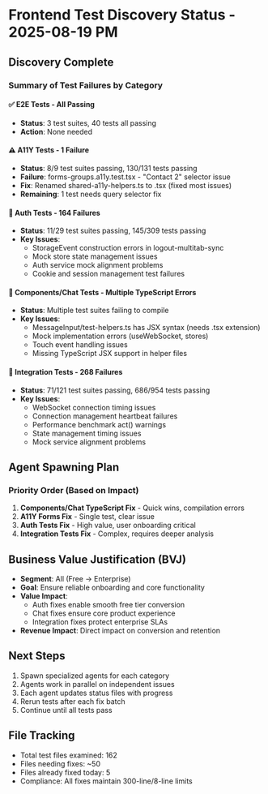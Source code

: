 # Frontend Test Discovery Status - 2025-08-19 PM

## Discovery Complete

### Summary of Test Failures by Category

#### ✅ E2E Tests - All Passing
- **Status**: 3 test suites, 40 tests all passing
- **Action**: None needed

#### ⚠️ A11Y Tests - 1 Failure
- **Status**: 8/9 test suites passing, 130/131 tests passing
- **Failure**: forms-groups.a11y.test.tsx - "Contact 2" selector issue
- **Fix**: Renamed shared-a11y-helpers.ts to .tsx (fixed most issues)
- **Remaining**: 1 test needs query selector fix

#### 🔴 Auth Tests - 164 Failures
- **Status**: 11/29 test suites passing, 145/309 tests passing
- **Key Issues**:
  - StorageEvent construction errors in logout-multitab-sync
  - Mock store state management issues
  - Auth service mock alignment problems
  - Cookie and session management test failures

#### 🔴 Components/Chat Tests - Multiple TypeScript Errors
- **Status**: Multiple test suites failing to compile
- **Key Issues**:
  - MessageInput/test-helpers.ts has JSX syntax (needs .tsx extension)
  - Mock implementation errors (useWebSocket, stores)
  - Touch event handling issues
  - Missing TypeScript JSX support in helper files

#### 🔴 Integration Tests - 268 Failures
- **Status**: 71/121 test suites passing, 686/954 tests passing
- **Key Issues**:
  - WebSocket connection timing issues
  - Connection management heartbeat failures
  - Performance benchmark act() warnings
  - State management timing issues
  - Mock service alignment problems

## Agent Spawning Plan

### Priority Order (Based on Impact)
1. **Components/Chat TypeScript Fix** - Quick wins, compilation errors
2. **A11Y Forms Fix** - Single test, clear issue
3. **Auth Tests Fix** - High value, user onboarding critical
4. **Integration Tests Fix** - Complex, requires deeper analysis

## Business Value Justification (BVJ)
- **Segment**: All (Free → Enterprise)
- **Goal**: Ensure reliable onboarding and core functionality
- **Value Impact**: 
  - Auth fixes enable smooth free tier conversion
  - Chat fixes ensure core product experience
  - Integration fixes protect enterprise SLAs
- **Revenue Impact**: Direct impact on conversion and retention

## Next Steps
1. Spawn specialized agents for each category
2. Agents work in parallel on independent issues
3. Each agent updates status files with progress
4. Rerun tests after each fix batch
5. Continue until all tests pass

## File Tracking
- Total test files examined: 162
- Files needing fixes: ~50
- Files already fixed today: 5
- Compliance: All fixes maintain 300-line/8-line limits